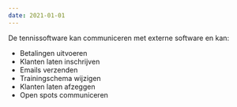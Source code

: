 ```yaml
---
date: 2021-01-01
---
```


De tennissoftware kan communiceren met externe software en kan:

- Betalingen uitvoeren
- Klanten laten inschrijven
- Emails verzenden
- Trainingschema wijzigen
- Klanten laten afzeggen
- Open spots communiceren
